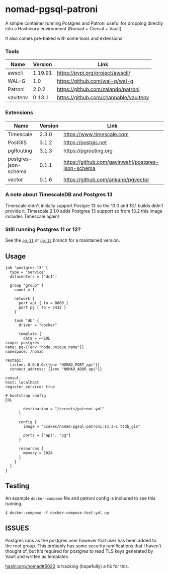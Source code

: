# nomad-pgsql-patroni

A simple container running Postgres and Patroni useful for dropping directly into a Hashicorp environment (Nomad + Consul + Vault)

It also comes pre-baked with some tools and extensions

### Tools

| Name | Version | Link |
|--|--|--|
| awscli | 1.19.91 | https://pypi.org/project/awscli/ |
| WAL-G | 1.0 | https://github.com/wal-g/wal-g |
| Patroni | 2.0.2 | https://github.com/zalando/patroni |
| vaultenv | 0.13.1 | https://github.com/channable/vaultenv |

### Extensions

| Name | Version | Link |
|--|--|--|
| Timescale | 2.3.0 | https://www.timescale.com |
| PostGIS | 3.1.2 | https://postgis.net |
| pgRouting | 3.1.3 | https://pgrouting.org |
| postgres-json-schema | 0.1.1 | https://github.com/gavinwahl/postgres-json-schema |
| vector | 0.1.6 | https://github.com/ankane/pgvector |

### A note about TimescaleDB and Postgres 13

Timescale didn't initially support Postgre 13 so the 13.0 and 13.1 builds didn't provide it. Timescale 2.1.0 adds Postgres 13 support so from 13.2 this image includes Timescale again!

### Still running Postgres 11 or 12?

See the [`pg-11`](https://github.com/ccakes/nomad-pgsql-patroni/tree/pg-11) or [`pg-12`](https://github.com/ccakes/nomad-pgsql-patroni/tree/pg-12) branch for a maintained version.

## Usage

```hcl
job "postgres-13" {
  type = "service"
  datacenters = ["dc1"]

  group "group" {
    count = 1

    network {
      port api { to = 8080 }
      port pg { to = 5432 }
    }

    task "db" {
      driver = "docker"

      template {
        data = <<EOL
scope: postgres
name: pg-{{env "node.unique.name"}}
namespace: /nomad

restapi:
  listen: 0.0.0.0:{{env "NOMAD_PORT_api"}}
  connect_address: {{env "NOMAD_ADDR_api"}}

consul:
host: localhost
register_service: true

# bootstrap config
EOL

        destination = "/secrets/patroni.yml"
      }

      config {
        image = "ccakes/nomad-pgsql-patroni:13.3-1.tsdb_gis"

        ports = ["api", "pg"]
      }

      resources {
        memory = 1024
      }
    }
  }
}

```

## Testing

An example `docker-compose` file and patroni config is included to see this running.
```shell
$ docker-compose -f docker-compose.test.yml up
```

## ISSUES

Postgres runs as the postgres user however that user has been added to the root group. This probably has some security ramifications that I haven't thought of, but it's required for postgres to read TLS keys generated by Vault and written as templates.

[hashicorp/nomad#5020](https://github.com/hashicorp/nomad/issues/5020) is tracking (hopefully) a fix for this.
